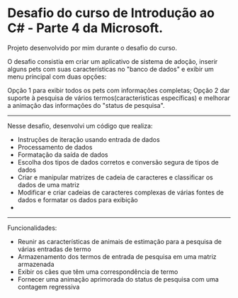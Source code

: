 # Desafio do curso de Introdução ao C# - Parte 4 da Microsoft.

Projeto desenvolvido por mim durante o desafio do curso.


O desafio consistia em criar um aplicativo de sistema de adoção, inserir alguns pets com suas características no "banco de dados" e exibir um menu principal com duas opções:

Opção 1 para exibir todos os pets com informações completas;
Opção 2 dar suporte à pesquisa de vários termos(caracteristicas específicas) e melhorar a animação das informações do "status de pesquisa".

<hr>

Nesse desafio, desenvolvi um código que realiza:

- Instruções de iteração usando entrada de dados
- Processamento de dados
- Formatação da saída de dados
- Escolha dos tipos de dados corretos e conversão segura de tipos de dados
- Criar e manipular matrizes de cadeia de caracteres e classificar os dados de uma matriz
- Modificar e criar cadeias de caracteres complexas de várias fontes de dados e formatar os dados para exibição
- 
<hr>

  Funcionalidades:
  
- Reunir as características de animais de estimação para a pesquisa de várias entradas de termo
- Armazenamento dos termos de entrada de pesquisa em uma matriz armazenada
- Exibir os cães que têm uma correspondência de termo
- Fornecer uma animação aprimorada do status de pesquisa com uma contagem regressiva
